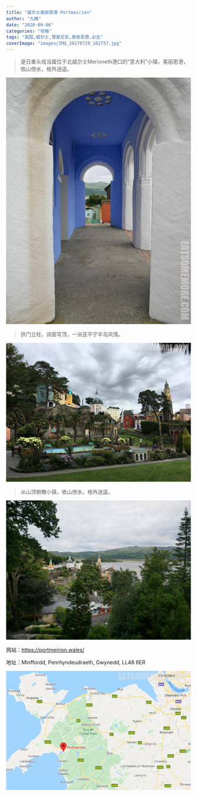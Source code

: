 ```yaml
---
title: "威尔士美丽恩港 Portmeirion"
author: "九姨"
date: "2020-09-06"
categories: "攻略"
tags: "英国,威尔士,雪窦尼亚,美丽恩港,必去"
coverImage: "images/IMG_20170729_162757.jpg"
---
```


>是日重头戏当属位于北威尔士Merioneth港口的“意大利”小镇，美丽恩港，依山傍水，格外逍遥。

![Portmeirion](images/IMG_20170729_145753-e1522101363555.jpg)

>拱门立柱，阔窗穹顶，一派亚平宁半岛风情。

![Portmeirion](images/IMG_20170729_162757.jpg)

>从山顶俯瞰小镇，依山傍水，格外逍遥。

![Portmeirion](images/IMG_20170729_151618.jpg)

网站：https://portmeirion.wales/

地址：Minffordd, Penrhyndeudraeth, Gwynedd, LL48 6ER

![Portmeirion](images/portmeirion.jpg)